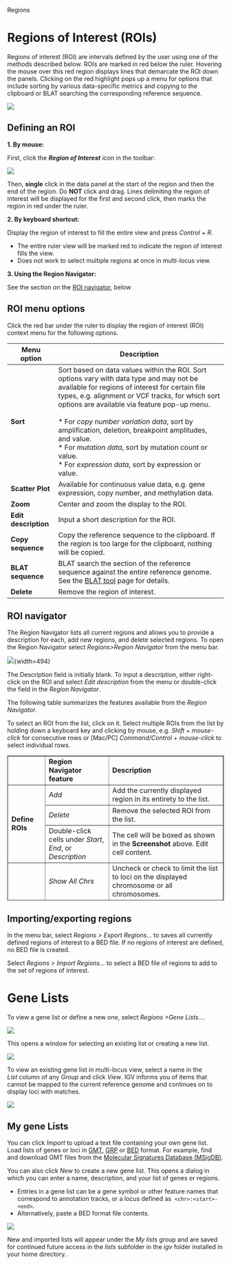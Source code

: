 <!---
The page title should not go in the menu
-->
<p class="page-title"> Regions</p>

# Regions of Interest (ROIs)

Regions of interest (ROI) are intervals defined by the user using one of the methods described below. ROIs are marked
in red below the ruler. Hovering the mouse over this red region displays lines that demarcate the ROI down the panels.
Clicking on the red highlight pops up a menu for options that include sorting by various data-specific metrics and
copying to the clipboard or BLAT searching the corresponding reference sequence.

![](img/SL_IGV_ROI_BLAT2015-05-05%2016.25.58.png)

## Defining an ROI

**1. By mouse:** 

First, click the **_Region of Interest_** icon in the toolbar:

![](img/icon_region_of_interest.jpg)

Then, **single** click in the data panel at the start of the region and then the end of the region. Do **NOT** click and drag. 
Lines delimiting the region of interest will be displayed for the first and second click, then marks the region in red under the
ruler.

**2. By keyboard shortcut:**

Display the region of interest to fill the entire view and press _Control_ \+ _R_.

* The entire ruler view will be marked red to indicate the region of interest fills the view.
* Does not work to select multiple regions at once in multi-locus view.

**3. Using the Region Navigator:**

See the section on the [ROI navigator](#roi-navigator), below

## ROI menu options

Click the red bar under the ruler to display the region of interest (ROI) context menu for the following options.

**Menu option**    |    **Description**
----------- | ----------
**Sort** | Sort based on data values within the ROI. Sort options vary with data type and may not be available for regions of interest for certain file types, e.g. alignment or VCF tracks, for which sort options are available via feature pop-up menu. <br><br> * For *copy number variation data*, sort by amplification, deletion, breakpoint amplitudes, and value. <br> * For *mutation data*, sort by mutation count or value. <br> * For *expression data*, sort by expression or value.
**Scatter Plot** | Available for continuous value data, e.g. gene expression, copy number, and methylation data. 
**Zoom** | Center and zoom the display to the ROI.
**Edit description**| Input a short description for the ROI.
**Copy sequence** | Copy the reference sequence to the clipboard. If the region is too large for the clipboard, nothing will be copied.
**BLAT sequence** | BLAT search the section of the reference sequence against the entire reference genome. See the [BLAT tool](tools/blat.md) page for details.
**Delete** | Remove the region of interest.

## ROI navigator

The Region Navigator lists all current regions and allows you to provide a description for each, add new regions, and delete selected regions. To open the Region Navigator select _Regions>Region Navigator_ from the menu bar. 

![](img/SL_IGV_ROI_RN_2015-05-06%2011.17.36.png){width=494}

The Description field is initially blank. To input a description, either right-click on the ROI and select _Edit description_ from the menu or double-click the field in the _Region Navigator_.

The following table summarizes the features available from the _Region Navigator_.

To select an ROI from the list, click on it. Select multiple ROIs from the list by holding down a keyboard key and
clicking by mouse, e.g. _Shift_ \+ _mouse-click_ for consecutive rows or \[Mac/PC\] _Command/Control_ + _mouse-click_ to
select individual rows.

<table border="1" cellpadding="1" cellspacing="1" height="337" width="600">
	<tbody>
		<tr>
			<td>
				&nbsp;</td>
			<td class="rtecenter" style="width: 164px;">
				<strong>Region Navigator feature</strong></td>
			<td class="rtecenter" style="width: 353px;">
				<strong>Description</strong></td>
		</tr>
		<tr>
			<td colspan="1" rowspan="3">
				<strong>Define ROIs</strong></td>
			<td style="width: 164px;">
				<em>Add</em></td>
			<td style="width: 353px;">
				Add the currently displayed region in its entirety to the list.</td>
		</tr>
		<tr>
			<td style="width: 164px;">
				<em>Delete</em></td>
			<td style="width: 353px;">
				Remove the selected ROI from the list.</td>
		</tr>
		<tr>
			<td style="width: 164px;">
				Double-click cells under <em>Start</em>, <em>End</em>, or <em>Description</em></td>
			<td style="width: 353px;">
				The cell will be boxed as shown in the <strong>Screenshot</strong> above. Edit cell content.</td>
		</tr>
		<tr>
			<td colspan="1" rowspan="3">
				<strong>Sort list</strong></td>
			<td style="width: 164px;">
				<em>Show All Chrs</em></td>
			<td style="width: 353px;">
				Uncheck or check to limit the list to loci on the displayed chromosome or all chromosomes.</td>
		</tr>
		<tr>
			<td style="width: 164px;">
				Click a column header, e.g. <em>Chr</em></td>
			<td style="width: 353px;">
				Sort table by ascending or descending alphanumeric order.</td>
		</tr>
		<tr>
			<td style="width: 164px;">
				<em>Search</em> and <em>Clear Search</em></td>
			<td style="width: 353px;">
				Type a search term on which to filter the displayed list. To remove the filter, click <em>Clear Search</em>.</td>
		</tr>
		<tr>
			<td colspan="1" rowspan="2">
				<strong>Navigate to ROIs</strong></td>
			<td style="width: 164px;">
				<em>View</em></td>
			<td style="width: 353px;">
				Navigate the display to the selected ROI. If multiple ROIs are selected in the navigator, the loci display in split panes.</td>
		</tr>
		<tr>
			<td style="width: 164px;">
				<em>Zoom to Region</em></td>
			<td style="width: 353px;">
				Uncheck to keep the current zoom level when navigating to a new ROI. Check to ensure IGV adjusts the zoom level to display the entire ROI when navigating to the new ROI.</td>
		</tr>
	</tbody>
</table>

## Importing/exporting regions

In the menu bar, select _Regions > Export Regions..._ to saves all currently defined regions of interest to a BED file. If no regions of interest are defined, no BED file is created.

Select _Regions > Import Regions..._ to select a BED file of regions to add to the set of regions of interest.

# Gene Lists

To view a gene list or define a new one, select _Regions >Gene Lists..._.

![](img/regions_gene_list.png)


This opens a window for selecting an existing list or creating a new list.

![](img/genelist_window_2.jpg)

To view an existing gene list in multi-locus view, select a name in the _List_ column of any _Group_ and click _View_. IGV informs you of items that cannot be mapped to the current reference genome and continues on to display loci with matches.

![](img/genelist_select_2.jpg)

## My gene Lists

You can click _Import_ to upload a text file containing your own gene list. Load lists of genes or loci in [GMT](https://genepattern.org/file-formats-guide#GMT), [GRP](https://genepattern.org/file-formats-guide#GRP) or [BED](../../FileFormats/DataTracks/#bed) format. For example, find and download GMT files from the [Molecular Signatures Database (MSigDB)](https://msigdb.org).

You can also click _New_ to create a new gene list. This opens a dialog in which you can enter a name, description, and your list of genes or regions.

*   Entries in a gene list can be a gene symbol or other feature names that correspond to annotation tracks, or a locus defined as  ```<chr>:<start>-<end>```.
*   Alternatively, paste a BED format file contents.

![](img/genelist_new.jpg)

New and imported lists will appear under the _My lists_ group and are saved for continued future access in the _lists_ subfolder in the _igv_ folder installed in your home directory.

